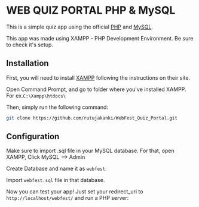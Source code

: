WEB QUIZ PORTAL PHP & MySQL
===========================

This is a simple quiz app using the official [PHP](https://www.php.net/) and [MySQL](https://www.mysql.com/).

This app was made using XAMPP - PHP Development Environment. Be sure to check it's setup.


Installation
------------
First, you will need to install [XAMPP](https://www.apachefriends.org/index.html) following the instructions on their site.

Open Command Prompt, and go to folder where you've installed XAMPP. For ex.`C:\Xampp\htdocs\`

Then, simply run the following command:

```sh
git clone https://github.com/rutujakanki/WebFest_Quiz_Portal.git
```

Configuration
-------------
Make sure to import .sql file in your MySQL database. For that, open XAMPP, Click MySQL --> Admin 

Create Database and name it as `webfest`.

Import `webfest.sql` file in that database.

Now you can test your app! Just set your redirect_uri to `http://localhost/webfest/` and run a PHP server:
